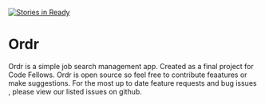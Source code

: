 [![Stories in Ready](https://badge.waffle.io/enilsen16/ordr.png?label=ready&title=Ready)](http://waffle.io/enilsen16/ordr)

# Ordr

Ordr is a simple job search management app. Created as a final project for Code Fellows. Ordr is open source so feel free to contribute feaatures or make suggestions. For the most up to date feature requests and bug issues , please view our listed issues on github.
